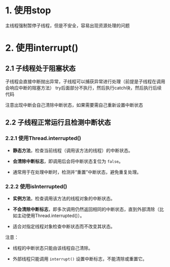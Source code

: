 # 1. 使用stop

主线程强制暂停子线程，但是不安全，容易出现资源处理的问题

# 2. 使用interrupt()

## 2.1 子线程处于阻塞状态

子线程会直接中断抛出异常，子线程可以捕获异常进行处理（前提是子线程在调用会响应中断的阻塞方法）
try后面部分不执行，然后执行catch块，然后执行后续代码

注意出现中断会自己清除中断状态，如果需要需自己重新设置中断状态
## 2.2 子线程正常运行且检测中断状态

### 2.2.1 使用Thread.interrupted()

- **静态方法**，检查当前线程（调用该方法的线程）的中断状态。
    
- **会清除中断标志**，即调用后会将中断状态复位为 `false`。
    
- 通常用于在处理中断时，检测并“重置”中断状态，避免重复处理。
    
### 2.2.2 使用isInterrupted()

- **实例方法**，检查调用该方法的线程对象的中断状态。
    
- **不会清除中断标志**，即多次调用仍然返回相同的中断状态，直到外部清除（比如主动使用Thread.interrupted()）。
    
- 适合对指定线程对象检查中断状态而不改变其状态。


注意：
- 线程的中断状态只能由该线程自己清除。
    
- 外部线程只能调用 `interrupt()` 设置中断标志，不能清除或重置它。